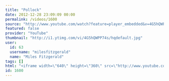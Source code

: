 ```yaml
---
title: "Pollock"
date: 2012-12-28 23:09:09 00:00
permalink: /videos/1600
source: "http://www.youtube.com/watch?feature=player_embedded&v=4G5hQWPP74s#!"
featured: false
provider: "YouTube"
thumbnail: "http://i1.ytimg.com/vi/4G5hQWPP74s/hqdefault.jpg"
user:
  id: 63
  username: "milesfitzgerald"
  name: "Miles Fitzgerald"
tags: []
html: "<iframe width=\"640\" height=\"360\" src=\"http://www.youtube.com/embed/4G5hQWPP74s?wmode=transparent&feature=oembed\" frameborder=\"0\" allowfullscreen></iframe>"
id: 1600
---
```


